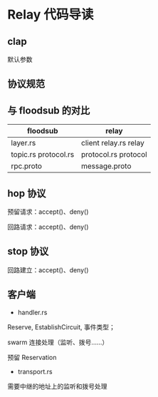 # Relay 代码导读

## clap
默认参数

## 协议规范

## 与 floodsub 的对比
| floodsub | relay |
| --- | --- |
| layer.rs | client relay.rs relay |
| topic.rs protocol.rs | protocol.rs protocol |
| rpc.proto | message.proto |

## hop 协议
预留请求：accept()、deny()

回路请求：accept()、deny()

## stop 协议
回路建立：accept()、deny()

## 客户端
* handler.rs

Reserve, EstablishCircuit, 事件类型；

swarm 连接处理（监听、拨号……）

预留 Reservation

* transport.rs

需要中继的地址上的监听和拨号处理
